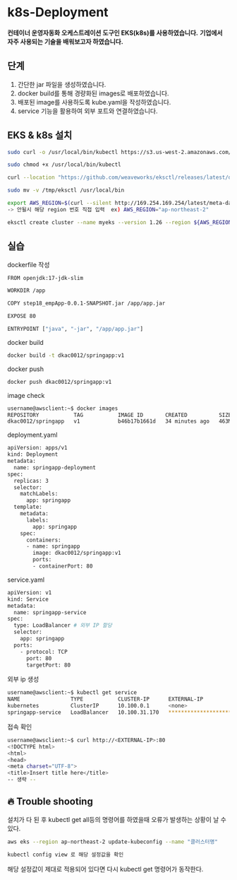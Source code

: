 # k8s-Deployment

**컨테이너 운영자동화 오케스트레이션 도구인 EKS(k8s)를 사용하였습니다.**
**기업에서 자주 사용되는 기술을 배워보고자 하였습니다.**

## 단계
1. 간단한 jar 파일을 생성하였습니다.
2. docker build를 통해 경량화된 images로 배포하였습니다.
3. 배포된 image를 사용하도록 kube.yaml을 작성하였습니다.
4. service 기능을 활용하여 외부 포트와 연결하였습니다.

## EKS & k8s 설치
```bash
sudo curl -o /usr/local/bin/kubectl https://s3.us-west-2.amazonaws.com/amazon-eks/1.26.4/2023-05-11/bin/linux/amd64/kubectl

sudo chmod +x /usr/local/bin/kubectl

curl --location "https://github.com/weaveworks/eksctl/releases/latest/download/eksctl_$(uname -s)_amd64.tar.gz" | tar xz -C /tmp

sudo mv -v /tmp/eksctl /usr/local/bin

export AWS_REGION=$(curl --silent http://169.254.169.254/latest/meta-data/placement/region) && echo $AWS_REGION
-> 안될시 해당 region 번호 직접 입력  ex) AWS_REGION="ap-northeast-2"

eksctl create cluster --name myeks --version 1.26 --region ${AWS_REGION}
```

## 실습

dockerfile 작성
```bash
FROM openjdk:17-jdk-slim

WORKDIR /app

COPY step18_empApp-0.0.1-SNAPSHOT.jar /app/app.jar

EXPOSE 80

ENTRYPOINT ["java", "-jar", "/app/app.jar"]
```

docker build
``` bash
docker build -t dkac0012/springapp:v1
```

docker push
``` bash
docker push dkac0012/springapp:v1
```

image check
```bash
username@awsclient:~$ docker images
REPOSITORY           TAG           IMAGE ID       CREATED          SIZE
dkac0012/springapp   v1            b46b17b1661d   34 minutes ago   463MB
```

deployment.yaml
```bash
apiVersion: apps/v1
kind: Deployment
metadata:
  name: springapp-deployment
spec:
  replicas: 3
  selector:
    matchLabels:
      app: springapp
  template:
    metadata:
      labels:
        app: springapp
    spec:
      containers:
      - name: springapp
        image: dkac0012/springapp:v1
        ports:
        - containerPort: 80
```

service.yaml
```bash
apiVersion: v1
kind: Service
metadata:
  name: springapp-service
spec:
  type: LoadBalancer # 외부 IP 할당
  selector:
    app: springapp
  ports:
    - protocol: TCP
      port: 80       
      targetPort: 80
```

외부 ip 생성
```bash
username@awsclient:~$ kubectl get service
NAME                TYPE           CLUSTER-IP      EXTERNAL-IP                                                                   PORT(S)        AGE
kubernetes          ClusterIP      10.100.0.1      <none>                                                                        443/TCP        84m
springapp-service   LoadBalancer   10.100.31.170   ***************************************************************************   80:30529/TCP   102s
```

접속 확인
```bash
username@awsclient:~$ curl http://<EXTERNAL-IP>:80
<!DOCTYPE html>
<html>
<head>
<meta charset="UTF-8">
<title>Insert title here</title>
-- 생략 --
```

## 🔥 Trouble shooting
설치가 다 된 후 kubectl get all등의 명령어를 하였을때 오류가 발생하는 상황이 날 수 있다.
```bash
aws eks --region ap-northeast-2 update-kubeconfig --name "클러스터명"
```

```bash
kubectl config view 로 해당 설정값을 확인
```
해당 설정값이 제대로 적용되어 있다면 다시 kubectl get 명령어가 동작한다.
